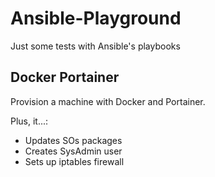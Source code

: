 # Ansible-Playground
Just some tests with Ansible's playbooks

## Docker Portainer
Provision a machine with Docker and Portainer. 

Plus, it...: 
 - Updates SOs packages
 - Creates SysAdmin user
 - Sets up iptables firewall 
